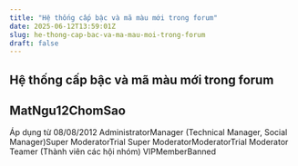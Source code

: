 ```yaml
---
title: "Hệ thống cấp bậc và mã màu mới trong forum"
date: 2025-06-12T13:59:01Z
slug: he-thong-cap-bac-va-ma-mau-moi-trong-forum
draft: false
---
```


## Hệ thống cấp bậc và mã màu mới trong forum

## MatNgu12ChomSao

Áp dụng từ 08/08/2012​ ​Administrator​Manager (Technical Manager, Social Manager)​Super Moderator​Trial Super Moderator​Moderator​Trial Moderator​Teamer (Thành viên các hội nhóm)​ ​VIP​Member​Banned​